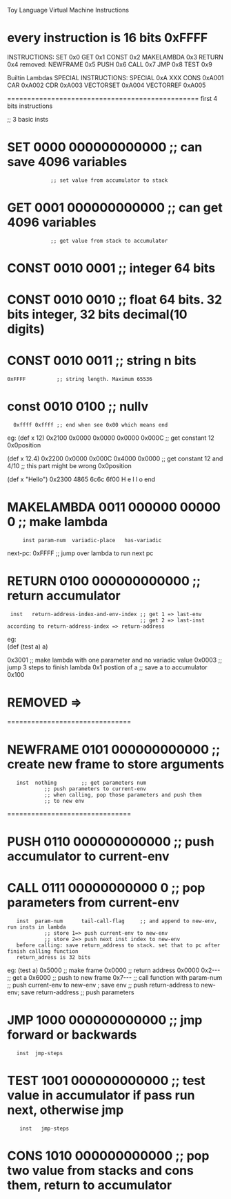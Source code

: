 Toy Language Virtual Machine Instructions

every instruction is 16 bits
0xFFFF
===============================================
INSTRUCTIONS:
SET        0x0
GET        0x1
CONST      0x2
MAKELAMBDA 0x3
RETURN 	   0x4
removed: NEWFRAME   0x5
PUSH 	   0x6
CALL 	   0x7
JMP 	   0x8
TEST 	   0x9

Builtin Lambdas
SPECIAL INSTRUCTIONS:
SPECIAL    0xA XXX
	   CONS       0xA001
	   CAR        0xA002
	   CDR        0xA003
	   VECTORSET  0xA004
	   VECTORREF  0xA005


================================================
first 4 bits instructions

;; 3 basic insts
# SET 0000 000000000000 ;; can save 4096 variables
    	 	      ;; set value from accumulator to stack

# GET 0001 000000000000 ;; can get  4096 variables
    	 	      ;; get value from stack to accumulator

# CONST 0010 0001       ;; integer  64 bits
# CONST 0010 0010       ;; float    64 bits. 32 bits integer, 32 bits decimal(10 digits)
# CONST 0010 0011 	;; string   n bits
  	0xFFFF          ;; string length. Maximum 65536
# const 0010 0100	;; nullv
      0xffff 0xffff ;; end when see 0x00 which means end

eg:
(def x 12)
0x2100 0x0000 0x0000 0x0000 0x000C ;; get constant 12
0x0position

(def x 12.4)
0x2200 0x0000 0x000C 0x4000 0x0000 ;; get constant 12 and 4/10
       	      	     	    	   ;; this part might be wrong
0x0position

(def x "Hello")
0x2300 4865 6c6c 6f00 
       H e  l l  o end


# MAKELAMBDA 0011 000000      00000            0     ;; make lambda
  	     inst param-num  variadic-place   has-variadic
next-pc: 0xFFFF ;; jump over lambda to run next pc  
# RETURN 0100 000000000000				       ;; return accumulator
  	 inst   return-address-index-and-env-index ;; get 1 => last-env 
			                        	       ;; get 2 => last-inst according to return-address-index => return-address
eg:	     
(def (test a) a)

0x3001 ;; make lambda with one parameter and no variadic value
0x0003 ;; jump 3 steps to finish lambda
0x1 postion of a  ;; save a to accumulator
0x100

# REMOVED => 
===============================
# NEWFRAME 0101 000000000000    ;; create new frame to store arguments 
  	   inst  nothing        ;; get parameters num
	   	 		;; push parameters to current-env
				;; when calling, pop those parameters and push them
				;; to new env
===============================

# PUSH     0110 000000000000    		       ;; push accumulator to current-env
# CALL     0111 00000000000 0  				   ;; pop parameters from current-env
  	   inst	 param-num 	    tail-call-flag     ;; and append to new-env, run insts in lambda
  	   			;; store 1=> push current-env to new-env
				;; store 2=> push next inst index to new-env
	   before calling: save return_address to stack. set that to pc after finish calling function
	   return_adress is 32 bits

eg:
	(test a)
	0x5000 ;; make frame
	0x0000 ;; return address
	0x0000 
	0x2--- ;; get a
	0x6000 ;; push to new frame
	0x7--- ;; call function with param-num
		;; push current-env to new-env ; save env
		;; push return-address to new-env; save return-address
		;; push parameters
	


# JMP 1000 000000000000 ;; jmp forward or backwards
       inst  jmp-steps
# TEST 1001 000000000000 ;; test value in accumulator if pass run next, otherwise jmp
       	inst   jmp-steps

# CONS 1010 000000000000 ;; pop two value from stacks and cons them, return to accumulator





